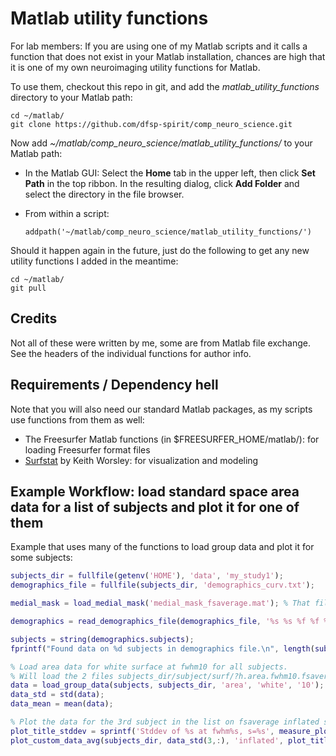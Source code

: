 # Matlab utility functions

For lab members: If you are using one of my Matlab scripts and it calls a function that does not exist in your Matlab installation, chances are high that it is one of my own neuroimaging utility functions for Matlab.

To use them, checkout this repo in git, and add the *matlab_utility_functions* directory to your Matlab path:

    cd ~/matlab/
    git clone https://github.com/dfsp-spirit/comp_neuro_science.git

Now add *~/matlab/comp_neuro_science/matlab_utility_functions/* to your Matlab path:

* In the Matlab GUI: Select the **Home** tab in the upper left, then click **Set Path** in the top ribbon. In the resulting dialog, click **Add Folder** and select the directory in the file browser.
* From within a script:

    ```addpath('~/matlab/comp_neuro_science/matlab_utility_functions/')```

Should it happen again in the future, just do the following to get any new utility functions I added in the meantime:

    cd ~/matlab/
    git pull

## Credits

Not all of these were written by me, some are from Matlab file exchange. See the headers of the individual functions for author info.

## Requirements / Dependency hell

Note that you will also need our standard Matlab packages, as my scripts use functions from them as well:

* The Freesurfer Matlab functions (in $FREESURFER_HOME/matlab/): for loading Freesurfer format files
* [Surfstat](https://galton.uchicago.edu/faculty/InMemoriam/worsley/research/surfstat/) by Keith Worsley: for visualization and modeling



## Example Workflow: load standard space area data for a list of subjects and plot it for one of them

Example that uses many of the functions to load group data and plot it for some subjects:

```matlab
subjects_dir = fullfile(getenv('HOME'), 'data', 'my_study1');
demographics_file = fullfile(subjects_dir, 'demographics_curv.txt');

medial_mask = load_medial_mask('medial_mask_fsaverage.mat'); % That file is on the Matlab path, so no path needed.

demographics = read_demographics_file(demographics_file, '%s %s %f %f %f %f %f %f %s', ["subjects", "group", "age", "iq", "bd_pial_sa", "bd_white_sa", "bd_thickness", "bd_volume", "site"]);

subjects = string(demographics.subjects);
fprintf("Found data on %d subjects in demographics file.\n", length(subjects));

% Load area data for white surface at fwhm10 for all subjects.
% Will load the 2 files subjects_dir/subject/surf/?h.area.fwhm10.fsaverage.mgh  (where ? is 'l' and 'r' for the left and right hemispheres)
data = load_group_data(subjects, subjects_dir, 'area', 'white', '10');
data_std = std(data);
data_mean = mean(data);

% Plot the data for the 3rd subject in the list on fsaverage inflated surface
plot_title_stddev = sprintf('Stddev of %s at fwhm%s, s=%s', measure_plot_name, fwhm, surface);
plot_custom_data_avg(subjects_dir, data_std(3,:), 'inflated', plot_title_stddev);
```
